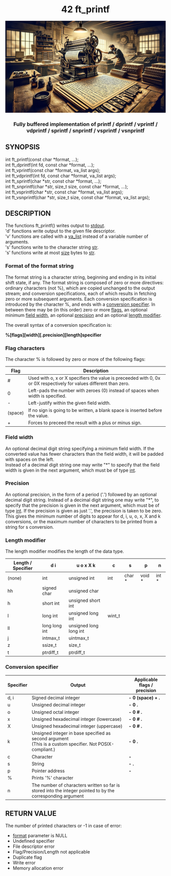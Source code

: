 <div align="center"><h1>42 ft_printf</h1></div>

![ft_printf](ft_printf.png)

<div align="center"><h3>Fully buffered implementation of printf / dprintf / vprintf / vdprintf / sprintf / snprintf / vsprintf / vsnprintf</h3></div>

## SYNOPSIS

int ft_printf(const char *format, ...);<br>
int ft_dprintf(int fd, const char *format, ...);<br>
int ft_vprintf(const char *format, va_list args); <br>
int ft_vdprintf(int fd, const char *format, va_list args); <br>
int ft_sprintf(char *str, const char *format, ...); <br>
int ft_snprintf(char *str, size_t size, const char *format, ...); <br>
int ft_vsprintf(char *str, const char *format, va_list args); <br>
int ft_vsnprintf(char *str, size_t size, const char *format, va_list args);

## DESCRIPTION

The functions ft_printf() writes output to <u>stdout</u>.<br>
'd' functions write output to the given file descriptor. <br>
'v' functions are called with a <u>va_list</u> instead of a variable number of arguments. <br>
's' functions write to the character string <u>str</u>.<br>
's' functions write at most <u>size</u> bytes to <u>str</u>.<br>

### Format of the format string

The  format  string  is a character string, beginning and ending in its initial shift state, if any.  The format string is composed of zero or more directives: ordinary characters (not %), which are copied unchanged to the output stream; and conversion specifications, each of which results in fetching zero or more subsequent arguments.  Each conversion specification is introduced by the character %, and ends with a <u>conversion specifier</u>. In between there may be (in this order) zero or more <u>flags</u>, an optional minimum <u>field width</u>, an optional <u>precision</u> and an optional <u>length modifier</u>.

The overall syntax of a conversion specification is:

<b>%[flags][width][.precision][length]specifier</b>

### Flag characters

The character % is followed by zero or more of the following flags:

| Flag | Description |
| - | - |
| # | Used with o, x or X specifiers the value is preceeded with 0, 0x or 0X respectively for values different than zero. |
| 0 | Left-pads the number with zeroes (0) instead of spaces when width is specified. |
| - | 	Left-justify within the given field width. |
| (space) | If no sign is going to be written, a blank space is inserted before the value. |
| + | Forces to preceed the result with a plus or minus sign. |

### Field width

An optional decimal digit string specifying a minimum field width.  If the converted value has fewer characters than the field width, it will be padded with spaces on the left.<br>
Instead of a decimal digit string one may write "*" to specify that the field width is given in the next argument, which must be of type <u>int</u>.

### Precision

An optional precision, in the form of a period ('.')  followed by an optional decimal digit string. Instead of a decimal digit string one may write "*", to specify that the precision is given in the next argument, which must be of type <u>int</u>. If the precision is given as just '.', the precision is taken to be zero.<br>
This gives the minimum number of digits to appear for d, i, u, o, x, X and k conversions, or the maximum number of characters to be printed from a string for s conversion.

### Length modifier

The length modifier modifies the length of the data type.

| Length / Specifier| d i | u o x X k | c | s | p | n |
| - | - | - | - | - | - | - |
| (none) | int | unsigned int | int | char * | void * | int * |
| hh | signed char | unsigned char |
| h | short int | unsigned short int |
| l | long int | unsigned long int | wint_t |
| ll | long long int | unsigned long long int |
| j | intmax_t | uintmax_t |
| z | ssize_t | size_t |
| t | ptrdiff_t | ptrdiff_t |

### Conversion specifier

| Specifier | Output | Applicable flags / precision |
| - | - | - |
| d, i | Signed decimal integer | <b>- 0 (space) + .</b> |
| u | Unsigned decimal integer | <b>- 0 .</b> |
| o | Unsigned octal integer | <b>- 0 # .</b> |
| x | Unsigned hexadecimal integer (lowercase) | <b>- 0 # .</b> |
| X | Unsigned hexadecimal integer (uppercase) | <b>- 0 # .</b> |
| k | Unsigned integer in base specified as second argument<br>(This is a custom specifier. Not POSIX-compliant.) |  <b>- 0 .</b> |
| c | Character | <b>-</b> | <b>-</b> |
| s | String | <b>- .</b> |
| p | Pointer address | <b>-</b> |
| % | Prints '%' character
| n | The  number  of  characters written so far is stored into the integer pointed to by the corresponding argument |

## RETURN VALUE

The number of printed characters or -1 in case of error:
- <u>format</u> parameter is NULL
- Undefined specifier
- File descriptor error
- Flag/Precision/Length not applicable
- Duplicate flag
- Write error
- Memory allocation error